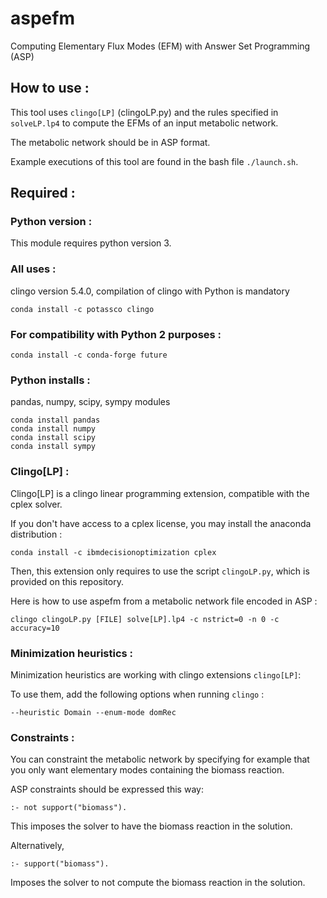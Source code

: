# aspefm

Computing Elementary Flux Modes (EFM) with Answer Set Programming (ASP)

## How to use :

This tool uses `clingo[LP]` (clingoLP.py) and the rules specified in `solveLP.lp4` to compute the EFMs of an input metabolic network.

The metabolic network should be in ASP format.

Example executions of this tool are found in the bash file `./launch.sh`.

## Required :

### Python version :

This module requires python version 3.

### All uses :

clingo version 5.4.0, compilation of clingo with Python is mandatory

	conda install -c potassco clingo

### For compatibility with Python 2 purposes :

	conda install -c conda-forge future
	
### Python installs :

pandas, numpy, scipy, sympy modules

	conda install pandas
	conda install numpy
	conda install scipy
	conda install sympy

### Clingo[LP] :

Clingo[LP] is a clingo linear programming extension, compatible with the cplex solver.

If you don't have access to a cplex license, you may install the anaconda distribution :

	conda install -c ibmdecisionoptimization cplex

Then, this extension only requires to use the script `clingoLP.py`, which is provided on this repository.

Here is how to use aspefm from a metabolic network file encoded in ASP :

	clingo clingoLP.py [FILE] solve[LP].lp4 -c nstrict=0 -n 0 -c accuracy=10

### Minimization heuristics :

Minimization heuristics are working with clingo extensions `clingo[LP]`:

To use them, add the following options when running `clingo` :

	--heuristic Domain --enum-mode domRec


### Constraints :

You can constraint the metabolic network by specifying for example that you only want elementary modes containing the biomass reaction.

ASP constraints should be expressed this way:

	:- not support("biomass"). 
	
This imposes the solver to have the biomass reaction in the solution.

Alternatively,

	:- support("biomass"). 
	
Imposes the solver to not compute the biomass reaction in the solution.
